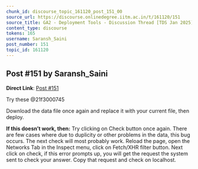 ```yaml
---
chunk_id: discourse_topic_161120_post_151_00
source_url: https://discourse.onlinedegree.iitm.ac.in/t/161120/151
source_title: GA2 - Deployment Tools - Discussion Thread [TDS Jan 2025]
content_type: discourse
tokens: 165
username: Saransh_Saini
post_number: 151
topic_id: 161120
---
```


## Post #151 by Saransh_Saini

**Direct Link**: [Post #151](https://discourse.onlinedegree.iitm.ac.in/t/161120/151)

Try these @21f3000745

Download the data file once again and replace it with your current file, then deploy.

**If this doesn’t work, then:**
Try clicking on Check button once again. There are few cases where due to duplicity or other problems in the data, this bug occurs. The next check will most probably work.
Reload the page, open the Networks Tab in the Inspect menu, click on Fetch/XHR filter button. Next click on check, if this error prompts up, you will get the request the system sent to check your answer. Copy that request and check on localhost.
